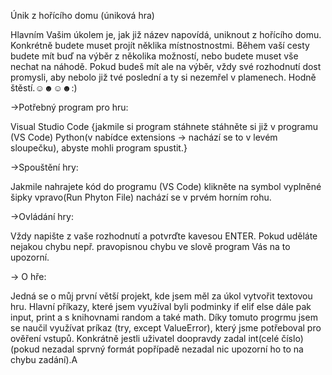 Únik z hořícího domu (úniková hra)

Hlavním Vašim úkolem je, jak již název napovídá, uniknout z hořícího domu. Konkrétně budete muset projít něklika místnostnostmi. Během vaší cesty budete mít buď na výběr z několika možností, nebo budete muset vše nechat na náhodě. Pokud budeš mít ale na výběr, vždy své rozhodnutí dost promysli, aby nebolo již tvé poslední a ty si nezemřel v plamenech. Hodně štěstí.☺☻☺☻:)

->Potřebný program pro hru:

Visual Studio Code {jakmile si program stáhnete stáhněte si již v programu (VS Code) Python(v nabídce extensions -> nachází se to v levém sloupečku), abyste mohli program spustit.}

->Spouštění hry:

Jakmile nahrajete kód do programu (VS Code) klikněte na symbol vyplněné šipky vpravo(Run Phyton File) nachází se v prvém horním rohu.

->Ovládání hry:

Vždy napište z vaše rozhodnutí a potvrďte kavesou ENTER. Pokud uděláte nejakou chybu nepř. pravopisnou chybu ve slově program Vás na to upozorní.

-> O hře:

Jedná se o můj první větší projekt, kde jsem měl za úkol vytvořit textovou hru. Hlavní příkazy, které jsem využíval byli podminky if elif else dále pak input, print a s knihovnami random a také math. Díky tomuto progrmu jsem se naučil využívat príkaz (try, except ValueError), který jsme potřeboval pro ověření vstupů. Konkrátně jestli uživatel doopravdy zadal int(celé číslo) (pokud nezadal sprvný formát popřípadě nezadal nic upozorní ho to na chybu zadání).A